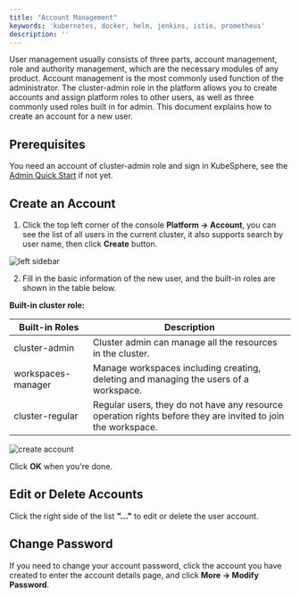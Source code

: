 ```yaml
---
title: "Account Management"
keywords: 'kubernetes, docker, helm, jenkins, istio, prometheus'
description: ''
---
```


User management usually consists of three parts, account management, role and authority management, which are the necessary modules of any product. Account management is the most commonly used function of the administrator. The cluster-admin role in the platform allows you to create accounts and assign platform roles to other users, as well as three commonly used roles built in for admin. This document explains how to create an account for a new user.


## Prerequisites


You need an account of cluster-admin role and sign in KubeSphere, see the [Admin Quick Start](../admin-quick-start) if not yet.


## Create an Account


1. Click the top left corner of the console **Platform → Account**, you can see the list of all users in the current cluster, it also supports search by user name, then click **Create** button.

![left sidebar](/left-sidebar-account.png)


2. Fill in the basic information of the new user, and the built-in roles are shown in the table below.

**Built-in cluster role:**

|Built-in Roles|Description|
|---|---|
|cluster-admin |Cluster admin can manage all the resources in the cluster. |
|workspaces-manager| Manage workspaces including creating, deleting and managing the users of a workspace. |
|cluster-regular| Regular users, they do not have any resource operation rights before they are invited to join the workspace. |

![create account](/create-account.png)

Click **OK** when you're done.

## Edit or Delete Accounts

Click the right side of the list **"..."** to edit or delete the user account.

## Change Password

If you need to change your account password, click the account you have created to enter the account details page, and click **More → Modify Password**.